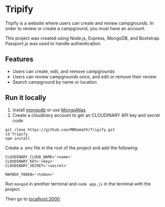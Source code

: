 # Tripify

Tripify is a website where users can create and review campgrounds. In order to review or create a campground, you must have an account. 

This project was created using Node.js, Express, MongoDB, and Bootstrap. Passport.js was used to handle authentication.  

## Features
* Users can create, edit, and remove campgrounds
* Users can review campgrounds once, and edit or remove their review
* Search campground by name or location

## Run it locally
1. Install [mongodb](https://www.mongodb.com/) or use [MongoAtlas](https://www.mongodb.com/atlas/database)
2. Create a cloudinary account to get an CLOUDINARY API key and secret code

```
git clone https://github.com/MBKamath/Tripify.git
cd Tripify
npm install
```

Create a .env file in the root of the project and add the following:  

```
CLOUDINARY_CLOUD_NAME='<name>'
CLOUDINARY_KEY='<key>'
CLOUDINARY_SECRET='<secret>'

MAPBOX_TOKEN='<token>'
```

Run ```mongod``` in another terminal and ```node app.js``` in the terminal with the project.  

Then go to [localhost:3000](http://localhost:3000/).


